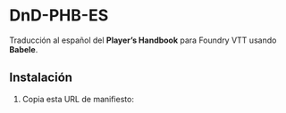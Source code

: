 # DnD-PHB-ES

Traducción al español del **Player’s Handbook** para Foundry VTT usando **Babele**.

## Instalación
1. Copia esta URL de manifiesto:
